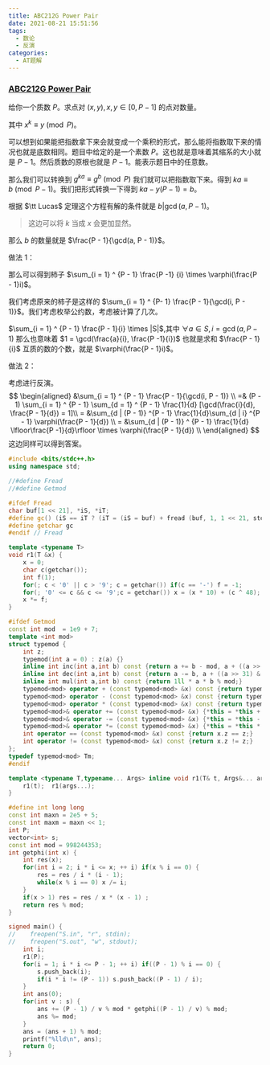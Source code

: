 ```yaml
---
title: ABC212G Power Pair
date: 2021-08-21 15:51:56
tags:
  - 数论
  - 反演
categories:
  - AT题解
---
```


### [ABC212G **Power Pair**](https://atcoder.jp/contests/abc212/tasks/abc212_g)

给你一个质数 $P$。求点对 $(x, y), x, y \in [0, P - 1]$ 的点对数量。

其中 $x^k \equiv y \pmod P$。

可以想到如果能把指数拿下来会就变成一个乘积的形式，那么能将指数取下来的情况也就是底数相同。题目中给定的是一个素数 $P$。这也就是意味着其缩系的大小就是 $P - 1$。然后质数的原根也就是 $P - 1$。能表示题目中的任意数。

那么我们可以转换到 $g^{ka} \equiv g^b \pmod P$ 我们就可以把指数取下来。得到 $ka \equiv b \pmod {P - 1}$。我们把形式转换一下得到 $ka - y(P - 1) = b$。

根据 $\tt Lucas$ 定理这个方程有解的条件就是 $b | \gcd(a, P - 1)$。

> 这边可以将 $k$ 当成 $x$ 会更加显然。

那么 $b$ 的数量就是 $\frac{P - 1}{\gcd(a, P - 1)}$。

做法 $1$：

那么可以得到柿子 $\sum_{i = 1} ^ {P - 1} \frac{P -1} {i} \times \varphi(\frac{P - 1}i)$。

我们考虑原来的柿子是这样的 $\sum_{i = 1} ^ {P- 1} \frac{P - 1}{\gcd(i, P - 1)}$。我们考虑枚举公约数，考虑被计算了几次。

$\sum_{i = 1} ^ {P - 1} \frac{P - 1}{i} \times |S|$,其中 $\forall a \in S, i = \gcd(a, P -1)$ 那么也意味着 $1 = \gcd(\frac{a}{i}, \frac{P -1}{i})$  也就是求和 $\frac{P - 1}{i}$ 互质的数的个数，就是 $\varphi(\frac{P - 1}i)$。

做法 $2$：

考虑进行反演。
$$
\begin{aligned}
&\sum_{i = 1} ^ {P - 1} \frac{P - 1}{\gcd(i, P - 1)} \\ =& (P - 1) \sum_{i = 1} ^ {P - 1} \sum_{d = 1} ^ {P - 1} \frac{1}{d} [\gcd(\frac{i}{d}, \frac{P - 1}{d}) = 1]\\
= &\sum_{d | (P - 1)} ^{P - 1} \frac{1}{d}\sum_{d | i} ^{P - 1} \varphi(\frac{P - 1}{d}) \\
= &\sum_{d  | (P - 1)} ^ {P - 1} \frac{1}{d} \lfloor\frac{P -1}{d}\rfloor \times \varphi(\frac{P - 1}{d}) \\
\end{aligned}
$$
这边同样可以得到答案。


```cpp
#include <bits/stdc++.h>
using namespace std;

//#define Fread
//#define Getmod

#ifdef Fread
char buf[1 << 21], *iS, *iT;
#define gc() (iS == iT ? (iT = (iS = buf) + fread (buf, 1, 1 << 21, stdin), (iS == iT ? EOF : *iS ++)) : *iS ++)
#define getchar gc
#endif // Fread

template <typename T>
void r1(T &x) {
	x = 0;
	char c(getchar());
	int f(1);
	for(; c < '0' || c > '9'; c = getchar()) if(c == '-') f = -1;
	for(; '0' <= c && c <= '9';c = getchar()) x = (x * 10) + (c ^ 48);
	x *= f;
}

#ifdef Getmod
const int mod  = 1e9 + 7;
template <int mod>
struct typemod {
    int z;
    typemod(int a = 0) : z(a) {}
    inline int inc(int a,int b) const {return a += b - mod, a + ((a >> 31) & mod);}
    inline int dec(int a,int b) const {return a -= b, a + ((a >> 31) & mod);}
    inline int mul(int a,int b) const {return 1ll * a * b % mod;}
    typemod<mod> operator + (const typemod<mod> &x) const {return typemod(inc(z, x.z));}
    typemod<mod> operator - (const typemod<mod> &x) const {return typemod(dec(z, x.z));}
    typemod<mod> operator * (const typemod<mod> &x) const {return typemod(mul(z, x.z));}
    typemod<mod>& operator += (const typemod<mod> &x) {*this = *this + x; return *this;}
    typemod<mod>& operator -= (const typemod<mod> &x) {*this = *this - x; return *this;}
    typemod<mod>& operator *= (const typemod<mod> &x) {*this = *this * x; return *this;}
    int operator == (const typemod<mod> &x) const {return x.z == z;}
    int operator != (const typemod<mod> &x) const {return x.z != z;}
};
typedef typemod<mod> Tm;
#endif

template <typename T,typename... Args> inline void r1(T& t, Args&... args) {
    r1(t);  r1(args...);
}

#define int long long
const int maxn = 2e5 + 5;
const int maxm = maxn << 1;
int P;
vector<int> s;
const int mod = 998244353;
int getphi(int x) {
    int res(x);
    for(int i = 2; i * i <= x; ++ i) if(x % i == 0) {
        res = res / i * (i - 1);
        while(x % i == 0) x /= i;
    }
    if(x > 1) res = res / x * (x - 1) ;
    return res % mod;
}

signed main() {
//    freopen("S.in", "r", stdin);
//    freopen("S.out", "w", stdout);
    int i;
    r1(P);
    for(i = 1; i * i <= P - 1; ++ i) if((P - 1) % i == 0) {
        s.push_back(i);
        if(i * i != (P - 1)) s.push_back((P - 1) / i);
    }
    int ans(0);
    for(int v : s) {
        ans += (P - 1) / v % mod * getphi((P - 1) / v) % mod;
        ans %= mod;
    }
    ans = (ans + 1) % mod;
    printf("%lld\n", ans);
	return 0;
}
```


